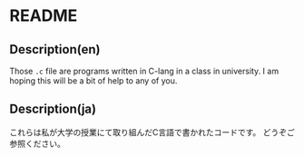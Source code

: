 # README
## Description(en)
Those `.c` file are programs written in C-lang in a class in university.
I am hoping this will be a bit of help to any of you.

## Description(ja)
これらは私が大学の授業にて取り組んだC言語で書かれたコードです。
どうぞご参照ください。
